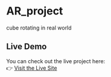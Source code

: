 # AR_project
cube rotating in real world
## Live Demo

You can check out the live project here:  
👉 [Visit the Live Site](https://resilient-pixie-1665e3.netlify.app/)
